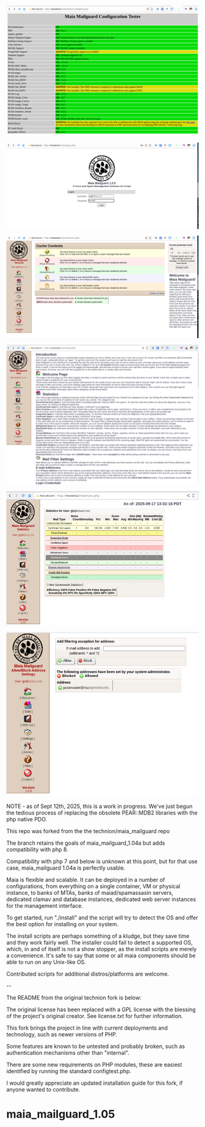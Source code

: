 ![maia configtest page](https://github.com/einheit/maia-screenshots/blob/master/maia_105_configtest.png "maia configtest page")

![maia login page](https://github.com/einheit/maia-screenshots/blob/master/maia_105_login.png "maia login page")

![maia welcome page](https://github.com/einheit/maia-screenshots/blob/master/maia_105_welcome.png "maia welcome page")

![maia help page](https://github.com/einheit/maia-screenshots/blob/master/maia_105_help.png "maia help page")

![maia stats page](https://github.com/einheit/maia-screenshots/blob/master/maia_105_stats.png "maia stats page")

![maia wblist page](https://github.com/einheit/maia-screenshots/blob/master/maia_105_wblist.png "maia wblist page")

NOTE - as of Sept 12th, 2025, this is a work in progress. We've just begun the tedious process of replacing the obsolete PEAR::MDB2 libraries with the php native PDO. 

This repo was forked from the the technion/maia_mailguard repo

The branch retains the goals of maia_mailguard_1.04a but adds compatibility with php 8.

Compatibility with php 7 and below is unknown at this point, but for that use case, maia_mailguard 1.04a is perfectly usable. 

Maia is flexible and scalable. It can be deployed in a number of configurations, from everything on a single container, VM or physical instance, to banks of MTAs, banks of maiad/spamassasin servers, dedicated clamav and database instances, dedicated web server instances for the management interface.

To get started, run "./install" and the script will try to detect the OS and offer the best option for installing on your system. 

The install scripts are perhaps something of a kludge, but they save time and they work fairly well. The installer could fail to detect a supported OS, which, in and of itself is not a show stopper, as the install scripts are merely a convenience. It's safe to say that some or all maia components should be able to run on any Unix-like OS.

Contributed scripts for additional distros/platforms are welcome.


-- 

The README from the original technion fork is below:

The original license has been replaced with a GPL license with the blessing of the project's original creator. See license.txt for further information.

This fork brings the project in line with current deployments and technology, such as newer versions of PHP.

Some features are known to be untested and probably broken, such as authentication mechanisms other than "internal".

There are some new requirements on PHP modules, these are easiest identified by running the standard configtest.php.

I would greatly appreciate an updated installation guide for this fork, if anyone wanted to contribute.

# maia_mailguard_1.05
